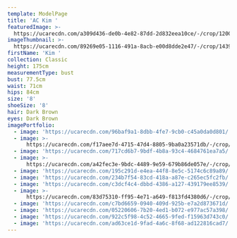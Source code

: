 ```yaml
---
template: ModelPage
title: 'AC Kim '
featuredImage: >-
  https://ucarecdn.com/a309d436-de0b-4e82-87dd-2d832eea10ce/-/crop/1200x576/0,0/-/preview/
imageThumbnail: >-
  https://ucarecdn.com/89269e05-1116-491a-8acb-e00d8dde2e47/-/crop/1439x2055/135,34/-/preview/
firstName: 'Kim '
collection: Classic
height: 175cm
measurementType: bust
bust: 77.5cm
waist: 71cm
hips: 84cm
size: '8'
shoeSize: '8'
hair: Dark Brown
eyes: Dark Brown
imagePortfolio:
  - image: 'https://ucarecdn.com/96baf9a1-8dbb-4fe7-9cb0-c45a0da0d801/'
  - image: >-
      https://ucarecdn.com/f17aee7d-4715-47d4-8805-9ba0a23571db/-/crop/3891x5765/0,460/-/preview/
  - image: 'https://ucarecdn.com/717cd6b7-9bdf-4b8a-93c4-4684761ea7a5/'
  - image: >-
      https://ucarecdn.com/a42fec3e-9bdc-4489-9e59-679b86de057e/-/crop/4160x5918/0,322/-/preview/
  - image: 'https://ucarecdn.com/195c291d-e4ea-44f8-8e5c-5174c6c89a89/'
  - image: 'https://ucarecdn.com/234b7f54-83cd-418a-a87e-c265ec5fc2fb/'
  - image: 'https://ucarecdn.com/c3dcf4c4-dbbd-4386-a127-439179ee8539/'
  - image: >-
      https://ucarecdn.com/83d75310-ff95-4e71-a649-f813fd4380d6/-/crop/4160x5857/0,383/-/preview/
  - image: 'https://ucarecdn.com/c7bd6659-0940-409d-925b-e7a2d873671d/'
  - image: 'https://ucarecdn.com/05220606-7b20-4ed1-b072-e977ac57a398/'
  - image: 'https://ucarecdn.com/922c5f98-4c52-4665-9fed-f15963d743c0/'
  - image: 'https://ucarecdn.com/ad63ce1d-9fad-4a6c-8f68-ad122816cad7/'
---
```


